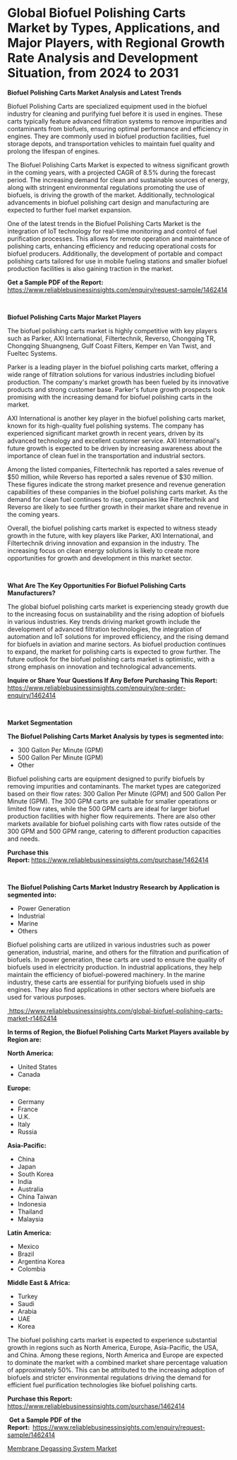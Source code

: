 <p><h1>Global Biofuel Polishing Carts Market by Types, Applications, and Major Players, with Regional Growth Rate Analysis and Development Situation, from 2024 to 2031</h1></p><p><strong>Biofuel Polishing Carts Market Analysis and Latest Trends</strong></p>
<p><p>Biofuel Polishing Carts are specialized equipment used in the biofuel industry for cleaning and purifying fuel before it is used in engines. These carts typically feature advanced filtration systems to remove impurities and contaminants from biofuels, ensuring optimal performance and efficiency in engines. They are commonly used in biofuel production facilities, fuel storage depots, and transportation vehicles to maintain fuel quality and prolong the lifespan of engines.</p><p>The Biofuel Polishing Carts Market is expected to witness significant growth in the coming years, with a projected CAGR of 8.5% during the forecast period. The increasing demand for clean and sustainable sources of energy, along with stringent environmental regulations promoting the use of biofuels, is driving the growth of the market. Additionally, technological advancements in biofuel polishing cart design and manufacturing are expected to further fuel market expansion.</p><p>One of the latest trends in the Biofuel Polishing Carts Market is the integration of IoT technology for real-time monitoring and control of fuel purification processes. This allows for remote operation and maintenance of polishing carts, enhancing efficiency and reducing operational costs for biofuel producers. Additionally, the development of portable and compact polishing carts tailored for use in mobile fueling stations and smaller biofuel production facilities is also gaining traction in the market.</p></p>
<p><strong>Get a Sample PDF of the Report:&nbsp;</strong> <a href="https://www.reliablebusinessinsights.com/enquiry/request-sample/1462414">https://www.reliablebusinessinsights.com/enquiry/request-sample/1462414</a></p>
<p>&nbsp;</p>
<p><strong>Biofuel Polishing Carts Major Market Players</strong></p>
<p><p>The biofuel polishing carts market is highly competitive with key players such as Parker, AXI International, Filtertechnik, Reverso, Chongqing TR, Chongqing Shuangneng, Gulf Coast Filters, Kemper en Van Twist, and Fueltec Systems.</p><p>Parker is a leading player in the biofuel polishing carts market, offering a wide range of filtration solutions for various industries including biofuel production. The company's market growth has been fueled by its innovative products and strong customer base. Parker's future growth prospects look promising with the increasing demand for biofuel polishing carts in the market.</p><p>AXI International is another key player in the biofuel polishing carts market, known for its high-quality fuel polishing systems. The company has experienced significant market growth in recent years, driven by its advanced technology and excellent customer service. AXI International's future growth is expected to be driven by increasing awareness about the importance of clean fuel in the transportation and industrial sectors.</p><p>Among the listed companies, Filtertechnik has reported a sales revenue of $50 million, while Reverso has reported a sales revenue of $30 million. These figures indicate the strong market presence and revenue generation capabilities of these companies in the biofuel polishing carts market. As the demand for clean fuel continues to rise, companies like Filtertechnik and Reverso are likely to see further growth in their market share and revenue in the coming years.</p><p>Overall, the biofuel polishing carts market is expected to witness steady growth in the future, with key players like Parker, AXI International, and Filtertechnik driving innovation and expansion in the industry. The increasing focus on clean energy solutions is likely to create more opportunities for growth and development in this market sector.</p></p>
<p>&nbsp;</p>
<p><strong>What Are The Key Opportunities For Biofuel Polishing Carts Manufacturers?</strong></p>
<p><p>The global biofuel polishing carts market is experiencing steady growth due to the increasing focus on sustainability and the rising adoption of biofuels in various industries. Key trends driving market growth include the development of advanced filtration technologies, the integration of automation and IoT solutions for improved efficiency, and the rising demand for biofuels in aviation and marine sectors. As biofuel production continues to expand, the market for polishing carts is expected to grow further. The future outlook for the biofuel polishing carts market is optimistic, with a strong emphasis on innovation and technological advancements.</p></p>
<p><strong>Inquire or Share Your Questions If Any Before Purchasing This Report:</strong> <a href="https://www.reliablebusinessinsights.com/enquiry/pre-order-enquiry/1462414">https://www.reliablebusinessinsights.com/enquiry/pre-order-enquiry/1462414</a></p>
<p>&nbsp;</p>
<p><strong>Market Segmentation</strong></p>
<p><strong>The Biofuel Polishing Carts Market Analysis by types is segmented into:</strong></p>
<p><ul><li>300 Gallon Per Minute (GPM)</li><li>500 Gallon Per Minute (GPM)</li><li>Other</li></ul></p>
<p><p>Biofuel polishing carts are equipment designed to purify biofuels by removing impurities and contaminants. The market types are categorized based on their flow rates: 300 Gallon Per Minute (GPM) and 500 Gallon Per Minute (GPM). The 300 GPM carts are suitable for smaller operations or limited flow rates, while the 500 GPM carts are ideal for larger biofuel production facilities with higher flow requirements. There are also other markets available for biofuel polishing carts with flow rates outside of the 300 GPM and 500 GPM range, catering to different production capacities and needs.</p></p>
<p><strong>Purchase this Report:&nbsp;</strong><a href="https://www.reliablebusinessinsights.com/purchase/1462414">https://www.reliablebusinessinsights.com/purchase/1462414</a></p>
<p>&nbsp;</p>
<p><strong>The Biofuel Polishing Carts Market Industry Research by Application is segmented into:</strong></p>
<p><ul><li>Power Generation</li><li>Industrial</li><li>Marine</li><li>Others</li></ul></p>
<p><p>Biofuel polishing carts are utilized in various industries such as power generation, industrial, marine, and others for the filtration and purification of biofuels. In power generation, these carts are used to ensure the quality of biofuels used in electricity production. In industrial applications, they help maintain the efficiency of biofuel-powered machinery. In the marine industry, these carts are essential for purifying biofuels used in ship engines. They also find applications in other sectors where biofuels are used for various purposes.</p></p>
<p><a href="https://www.reliablebusinessinsights.com/global-biofuel-polishing-carts-market-r1462414">&nbsp;https://www.reliablebusinessinsights.com/global-biofuel-polishing-carts-market-r1462414</a></p>
<p><strong>In terms of Region, the Biofuel Polishing Carts Market Players available by Region are:</strong></p>
<p>
    <p> <strong> North America: </strong>
        <ul>
            <li>United States</li>
            <li>Canada</li>
        </ul>
        </p> 
    <p> <strong> Europe: </strong>
        <ul>
            <li>Germany</li>
            <li>France</li>
            <li>U.K.</li>
            <li>Italy</li>
            <li>Russia</li>
        </ul>
        </p> 
    <p> <strong> Asia-Pacific: </strong>
        <ul>
            <li>China</li>
            <li>Japan</li>
            <li>South Korea</li>
            <li>India</li>
            <li>Australia</li>
            <li>China Taiwan</li>
            <li>Indonesia</li>
            <li>Thailand</li>
            <li>Malaysia</li>
        </ul>
        </p> 
    <p> <strong> Latin America: </strong>
        <ul>
            <li>Mexico</li>
            <li>Brazil</li>
            <li>Argentina Korea</li>
            <li>Colombia</li>
        </ul>
        </p> 
    <p> <strong> Middle East & Africa: </strong>
        <ul>
            <li>Turkey</li>
            <li>Saudi</li>
            <li>Arabia</li>
            <li>UAE</li>
            <li>Korea</li>
        </ul>
    </p>
    </p>
<p><p>The biofuel polishing carts market is expected to experience substantial growth in regions such as North America, Europe, Asia-Pacific, the USA, and China. Among these regions, North America and Europe are expected to dominate the market with a combined market share percentage valuation of approximately 50%. This can be attributed to the increasing adoption of biofuels and stricter environmental regulations driving the demand for efficient fuel purification technologies like biofuel polishing carts.</p></p>
<p><strong>Purchase this Report: </strong><a href="https://www.reliablebusinessinsights.com/purchase/1462414">https://www.reliablebusinessinsights.com/purchase/1462414</a></p>
<p>&nbsp;<strong>Get a Sample PDF of the Report:&nbsp;&nbsp;</strong><a href="https://www.reliablebusinessinsights.com/enquiry/request-sample/1462414">https://www.reliablebusinessinsights.com/enquiry/request-sample/1462414</a></p>
<p><strong></strong></p>
<p><p><a href="https://github.com/liliskanaya73/Market-Research-Report-List-1/blob/main/membrane-degassing-system-market.md">Membrane Degassing System Market</a></p></p>